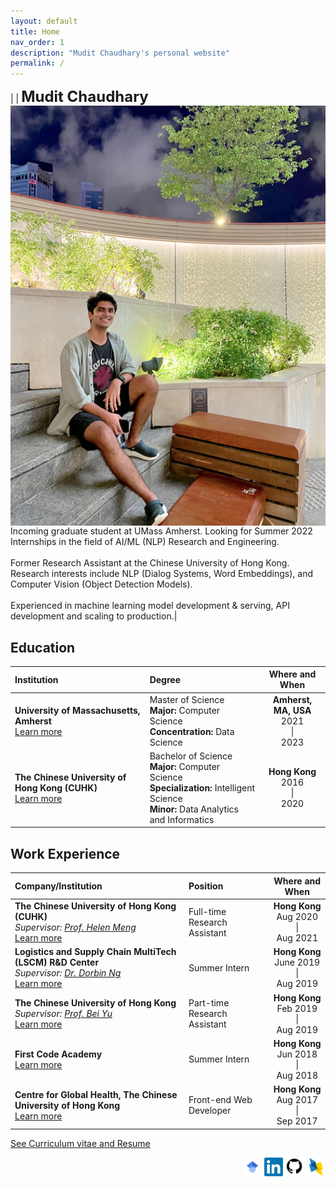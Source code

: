 ```yaml
---
layout: default
title: Home
nav_order: 1
description: "Mudit Chaudhary's personal website"
permalink: /
---
```

|<img src="./me.png" alt="Me" align="left" style="padding: 0px; width: 1000px;" /> | <b><font size="5">Mudit Chaudhary</font></b> <br> Incoming graduate student at UMass Amherst. Looking for Summer 2022 Internships in the field of AI/ML (NLP) Research and Engineering. <br> <br> Former Research Assistant at the Chinese University of Hong Kong. Research interests include NLP (Dialog Systems, Word Embeddings), and Computer Vision (Object Detection Models). <br> <br> Experienced in machine learning model development & serving, API development and scaling to production.|  

## Education  

| Institution        | Degree         | Where and When |
|:-----------------|:------------------|:------:|
| **University of Massachusetts, Amherst**   <br> [Learn more](https://muditchaudhary.github.io/docs/education/UMass_2023)                | Master of Science <br> <b>Major:</b> Computer Science <br> <b>Concentration:</b> Data Science| <b>Amherst, MA, USA</b> <br> 2021 <br> &#124; <br> 2023  |  
| **The Chinese University of Hong Kong (CUHK)**  <br> [Learn more](https://muditchaudhary.github.io/docs/education/CUHK_2020)          | Bachelor of Science <br> <b>Major:</b> Computer Science <br> <b>Specialization: </b> Intelligent Science <br> <b>Minor:</b> Data Analytics and Informatics | <b>Hong Kong</b> <br> 2016 <br> &#124; <br> 2020  |  

## Work Experience  

| Company/Institution        | Position         | Where and When |
|:-----------------|:------------------|:------:|
| **The Chinese University of Hong Kong (CUHK)** <br> <i>Supervisor: [Prof. Helen Meng](https://www.se.cuhk.edu.hk/people/academic-staff/prof-meng-mei-ling-helen/)  </i> <br> [Learn more](https://muditchaudhary.github.io/docs/experiences/CUHK_RA_2020) | Full-time Research Assistant | <b>Hong Kong</b> <br> Aug 2020<br> &#124; <br> Aug 2021  |  
| **Logistics and Supply Chain MultiTech (LSCM) R&D Center** <br> <i>Supervisor: [Dr. Dorbin Ng](https://dblp.org/pid/n/TobunDorbinNg.html)  </i> <br> [Learn more](https://muditchaudhary.github.io/docs/experiences/LSCM_Intern_2019)| Summer Intern | <b>Hong Kong</b> <br> June 2019 <br> &#124; <br>Aug 2019 |  
| **The Chinese University of Hong Kong** <br> <i> Supervisor: [Prof. Bei Yu](http://www.cse.cuhk.edu.hk/~byu/) </i> <br> [Learn more](https://muditchaudhary.github.io/docs/experiences/CUHK_PTRA_2019)| Part-time Research Assistant | <b>Hong Kong</b> <br> Feb 2019 <br> &#124; <br> Aug 2019 |
| **First Code Academy** <br> [Learn more](https://muditchaudhary.github.io/docs/experiences/FirstCode_Intern_2018)| Summer Intern | <b>Hong Kong</b> <br> Jun 2018 <br> &#124; <br> Aug 2018 |
| **Centre for Global Health, The Chinese University of Hong Kong** <br> [Learn more](https://muditchaudhary.github.io/docs/experiences/CGH_WebDev_2017)| Front-end Web Developer | <b>Hong Kong</b> <br> Aug 2017 <br> &#124; <br> Sep 2017 |

[See Curriculum vitae and Resume](https://muditchaudhary.github.io/docs/Documents%20(C.V.,%20Resume)/)

<div align="right"> <a href="https://scholar.google.com/citations?user=FmZEBUoAAAAJ&hl=en&oi=ao"><img src="assets/images/gScholar.svg" style="width: 30px;"></a>   <a href="https://www.linkedin.com/in/muditchaudhary/"><img src="assets/images/LinkedIn.png" style="width: 30px;"></a>   <a href="https://www.github.com/muditchaudhary"><img src="assets/images/github.png" style="width: 30px;"></a> <a href="https://dblp.org/pid/283/5772"><img src="assets/images/dblp.png" style="width: 30px;"></a> </div>
